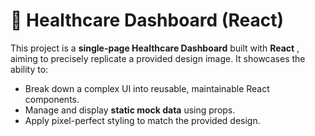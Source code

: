 # 🏥 Healthcare Dashboard (React)

This project is a **single-page Healthcare Dashboard** built with  **React** , aiming to precisely replicate a provided design image. It showcases the ability to:

* Break down a complex UI into reusable, maintainable React components.
* Manage and display **static mock data** using props.
* Apply pixel-perfect styling to match the provided  design.
